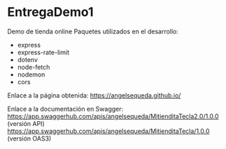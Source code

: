 # EntregaDemo1
Demo de tienda online 
Paquetes utilizados en el desarrollo:
- express
- express-rate-limit
- dotenv
- node-fetch
- nodemon
- cors

Enlace a la página obtenida:
https://angelsequeda.github.io/

Enlace a la documentación en Swagger:
https://app.swaggerhub.com/apis/angelsequeda/MitienditaTecla2.0/1.0.0     (versión API)
https://app.swaggerhub.com/apis/angelsequeda/MitienditaTecla/1.0.0        (versión OAS3)
